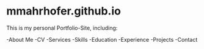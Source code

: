 # mmahrhofer.github.io
This is my personal Portfolio-Site, including:

-About Me
-CV
-Services
-Skills
-Education
-Experience
-Projects
-Contact
